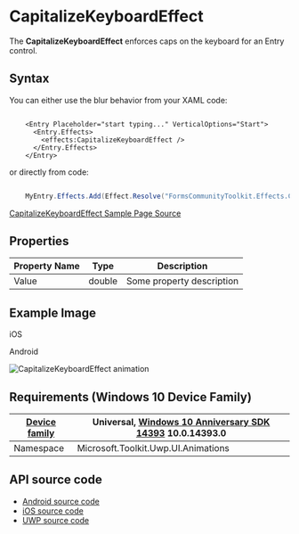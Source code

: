 # CapitalizeKeyboardEffect

The **CapitalizeKeyboardEffect** enforces caps on the keyboard for an Entry control.

## Syntax

You can either use the blur behavior from your XAML code:

```xaml

    <Entry Placeholder="start typing..." VerticalOptions="Start">
      <Entry.Effects>
        <effects:CapitalizeKeyboardEffect />
      </Entry.Effects>
    </Entry>

```

or directly from code:

```csharp

    MyEntry.Effects.Add(Effect.Resolve("FormsCommunityToolkit.Effects.CapitalizeKeyboardEffect"));

```

[CapitalizeKeyboardEffect Sample Page Source](https://github.com/FormsCommunityToolkit/Effects/blob/master/samples/Effects.SampleApp/Views/EntryPage.xaml)

## Properties

| Property Name | Type | Description |
| --- | --- | --- |
| Value | double | Some property description |

## Example Image

iOS


Android 

![CapitalizeKeyboardEffect animation](../Media/AndroidEffects_thumb.gif "CapitalizeKeyboardEffect")

## Requirements (Windows 10 Device Family)

| [Device family](http://go.microsoft.com/fwlink/p/?LinkID=526370) | Universal, [Windows 10 Anniversary SDK 14393](https://blogs.windows.com/windowsexperience/2016/07/18/build14393/) 10.0.14393.0 |
| --- | --- |
| Namespace | Microsoft.Toolkit.Uwp.UI.Animations |

## API source code

* [Android source code](https://github.com/FormsCommunityToolkit/Effects/blob/master/src/Effects.Android/Effects/CapitalizeKeyboardEffect.cs)
* [iOS source code](https://github.com/FormsCommunityToolkit/Effects/blob/master/src/Effects.iOS/Effects/CapitalizeKeyboardEffect.cs)
* [UWP source code](https://github.com/FormsCommunityToolkit/Effects/blob/master/src/Effects.UWP/Effects/CapitalizeKeyboardEffect.cs)
